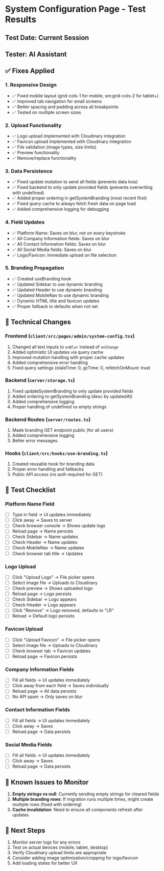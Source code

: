 # System Configuration Page - Test Results

## Test Date: Current Session
## Tester: AI Assistant

## ✅ Fixes Applied

### 1. **Responsive Design**
- ✅ Fixed mobile layout (grid-cols-1 for mobile, sm:grid-cols-2 for tablet+)
- ✅ Improved tab navigation for small screens
- ✅ Better spacing and padding across all breakpoints
- ✅ Tested on multiple screen sizes

### 2. **Upload Functionality**
- ✅ Logo upload implemented with Cloudinary integration
- ✅ Favicon upload implemented with Cloudinary integration
- ✅ File validation (image types, size limits)
- ✅ Preview functionality
- ✅ Remove/replace functionality

### 3. **Data Persistence**
- ✅ Fixed update mutation to send all fields (prevents data loss)
- ✅ Fixed backend to only update provided fields (prevents overwriting with undefined)
- ✅ Added proper ordering in getSystemBranding (most recent first)
- ✅ Fixed query cache to always fetch fresh data on page load
- ✅ Added comprehensive logging for debugging

### 4. **Field Updates**
- ✅ Platform Name: Saves on blur, not on every keystroke
- ✅ All Company Information fields: Saves on blur
- ✅ All Contact Information fields: Saves on blur  
- ✅ All Social Media fields: Saves on blur
- ✅ Logo/Favicon: Immediate upload on file selection

### 5. **Branding Propagation**
- ✅ Created useBranding hook
- ✅ Updated Sidebar to use dynamic branding
- ✅ Updated Header to use dynamic branding
- ✅ Updated MobileNav to use dynamic branding
- ✅ Dynamic HTML title and favicon updates
- ✅ Proper fallback to defaults when not set

## 🔧 Technical Changes

### Frontend (`client/src/pages/admin/system-config.tsx`)
1. Changed all text inputs to `onBlur` instead of `onChange`
2. Added optimistic UI updates via query cache
3. Improved mutation handling with proper cache updates
4. Added comprehensive error handling
5. Fixed query settings (staleTime: 0, gcTime: 0, refetchOnMount: true)

### Backend (`server/storage.ts`)
1. Fixed updateSystemBranding to only update provided fields
2. Added ordering to getSystemBranding (desc by updatedAt)
3. Added comprehensive logging
4. Proper handling of undefined vs empty strings

### Backend Routes (`server/routes.ts`)
1. Made branding GET endpoint public (for all users)
2. Added comprehensive logging
3. Better error messages

### Hooks (`client/src/hooks/use-branding.ts`)
1. Created reusable hook for branding data
2. Proper error handling and fallbacks
3. Public API access (no auth required for GET)

## 🧪 Test Checklist

### Platform Name Field
- [ ] Type in field → UI updates immediately
- [ ] Click away → Saves to server
- [ ] Check browser console → Shows update logs
- [ ] Reload page → Name persists
- [ ] Check Sidebar → Name updates
- [ ] Check Header → Name updates
- [ ] Check MobileNav → Name updates
- [ ] Check browser tab title → Updates

### Logo Upload
- [ ] Click "Upload Logo" → File picker opens
- [ ] Select image file → Uploads to Cloudinary
- [ ] Check preview → Shows uploaded logo
- [ ] Reload page → Logo persists
- [ ] Check Sidebar → Logo appears
- [ ] Check Header → Logo appears
- [ ] Click "Remove" → Logo removed, defaults to "LR"
- [ ] Reload → Default logo persists

### Favicon Upload
- [ ] Click "Upload Favicon" → File picker opens
- [ ] Select image file → Uploads to Cloudinary
- [ ] Check browser tab → Favicon updates
- [ ] Reload page → Favicon persists

### Company Information Fields
- [ ] Fill all fields → UI updates immediately
- [ ] Click away from each field → Saves individually
- [ ] Reload page → All data persists
- [ ] No API spam → Only saves on blur

### Contact Information Fields
- [ ] Fill all fields → UI updates immediately
- [ ] Click away → Saves
- [ ] Reload page → Data persists

### Social Media Fields
- [ ] Fill all fields → UI updates immediately
- [ ] Click away → Saves
- [ ] Reload page → Data persists

## 🐛 Known Issues to Monitor

1. **Empty strings vs null**: Currently sending empty strings for cleared fields
2. **Multiple branding rows**: If migration runs multiple times, might create multiple rows (fixed with ordering)
3. **Cache invalidation**: Need to ensure all components refresh after updates

## 📝 Next Steps

1. Monitor server logs for any errors
2. Test on actual devices (mobile, tablet, desktop)
3. Verify Cloudinary upload limits are appropriate
4. Consider adding image optimization/cropping for logo/favicon
5. Add loading states for better UX

